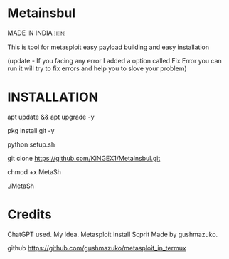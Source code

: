 # Metainsbul

MADE IN INDIA 🇮🇳

This is tool for metasploit easy payload building and easy installation 

(update - If you facing any error I added a option called Fix Error you can run it will try to fix errors and help you to slove your problem)

# INSTALLATION

apt update && apt upgrade -y

pkg install git -y

python setup.sh

git clone https://github.com/KiNGEX1/Metainsbul.git

chmod +x MetaSh

./MetaSh

# Credits

ChatGPT used.
My Idea.
Metasploit Install Scprit Made by gushmazuko.

github https://github.com/gushmazuko/metasploit_in_termux
